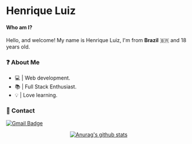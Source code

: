 # Henrique Luiz
  
#### Who am I?

Hello, and welcome! My name is Henrique Luiz, I'm from **Brazil** 🇧🇷 and 18 years old.

### ❓ About Me  
  -  💻 | Web development.
  -  📚 | Full Stack Enthusiast.
  -  💡 | Love learning.

### 📝 Contact 

[![Gmail Badge](https://img.shields.io/badge/-Gmail-c14438?style=flat-square&logo=Gmail&logoColor=white&link=mailto:hnrq.luiz1@gmail.com)](mailto:hnrq.luiz1@gmail.com)

<div align="center">
  
[![Anurag's github stats](https://github-readme-stats.vercel.app/api?username=henriquefontes&theme=dracula)](https://github.com/anuraghazra/github-readme-stats)
  
</div>
